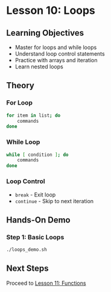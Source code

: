 # Lesson 10: Loops

## Learning Objectives
- Master for loops and while loops
- Understand loop control statements
- Practice with arrays and iteration
- Learn nested loops

## Theory

### For Loop
```bash
for item in list; do
    commands
done
```

### While Loop
```bash
while [ condition ]; do
    commands
done
```

### Loop Control
- `break` - Exit loop
- `continue` - Skip to next iteration

## Hands-On Demo

### Step 1: Basic Loops
```bash
./loops_demo.sh
```

## Next Steps
Proceed to [Lesson 11: Functions](../lesson11-functions/README.md)
